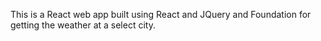 This is a React web app built using React and JQuery and Foundation for getting the weather at a select city.